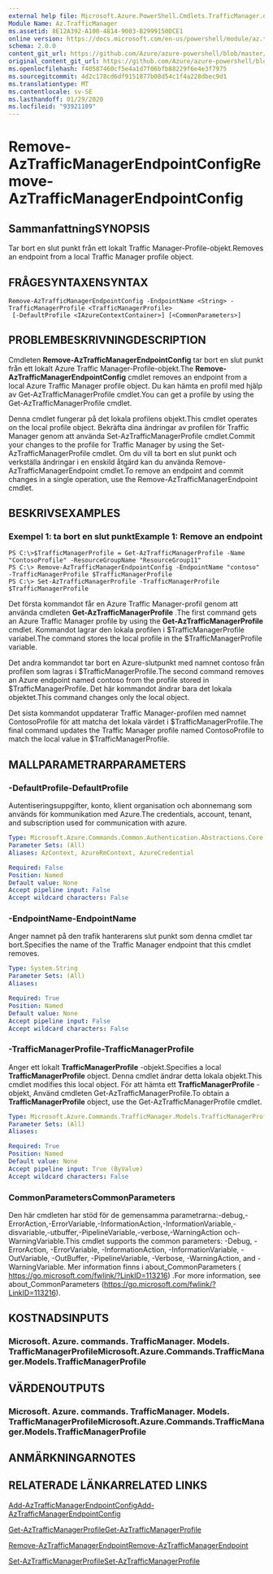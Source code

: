```yaml
---
external help file: Microsoft.Azure.PowerShell.Cmdlets.TrafficManager.dll-Help.xml
Module Name: Az.TrafficManager
ms.assetid: 8E12A392-A100-4814-9003-B2999150DCE1
online version: https://docs.microsoft.com/en-us/powershell/module/az.trafficmanager/remove-aztrafficmanagerendpointconfig
schema: 2.0.0
content_git_url: https://github.com/Azure/azure-powershell/blob/master/src/TrafficManager/TrafficManager/help/Remove-AzTrafficManagerEndpointConfig.md
original_content_git_url: https://github.com/Azure/azure-powershell/blob/master/src/TrafficManager/TrafficManager/help/Remove-AzTrafficManagerEndpointConfig.md
ms.openlocfilehash: f40587460cf5e4a1d7f06bfb88229f6e4e3f7975
ms.sourcegitcommit: 4d2c178cd6df9151877b08d54c1f4a228dbec9d1
ms.translationtype: MT
ms.contentlocale: sv-SE
ms.lasthandoff: 01/29/2020
ms.locfileid: "93921109"
---
```

# <span data-ttu-id="5c051-101">Remove-AzTrafficManagerEndpointConfig</span><span class="sxs-lookup"><span data-stu-id="5c051-101">Remove-AzTrafficManagerEndpointConfig</span></span>

## <span data-ttu-id="5c051-102">Sammanfattning</span><span class="sxs-lookup"><span data-stu-id="5c051-102">SYNOPSIS</span></span>
<span data-ttu-id="5c051-103">Tar bort en slut punkt från ett lokalt Traffic Manager-Profile-objekt.</span><span class="sxs-lookup"><span data-stu-id="5c051-103">Removes an endpoint from a local Traffic Manager profile object.</span></span>

## <span data-ttu-id="5c051-104">FRÅGESYNTAXEN</span><span class="sxs-lookup"><span data-stu-id="5c051-104">SYNTAX</span></span>

```
Remove-AzTrafficManagerEndpointConfig -EndpointName <String> -TrafficManagerProfile <TrafficManagerProfile>
 [-DefaultProfile <IAzureContextContainer>] [<CommonParameters>]
```

## <span data-ttu-id="5c051-105">PROBLEMBESKRIVNING</span><span class="sxs-lookup"><span data-stu-id="5c051-105">DESCRIPTION</span></span>
<span data-ttu-id="5c051-106">Cmdleten **Remove-AzTrafficManagerEndpointConfig** tar bort en slut punkt från ett lokalt Azure Traffic Manager-Profile-objekt.</span><span class="sxs-lookup"><span data-stu-id="5c051-106">The **Remove-AzTrafficManagerEndpointConfig** cmdlet removes an endpoint from a local Azure Traffic Manager profile object.</span></span>
<span data-ttu-id="5c051-107">Du kan hämta en profil med hjälp av Get-AzTrafficManagerProfile cmdlet.</span><span class="sxs-lookup"><span data-stu-id="5c051-107">You can get a profile by using the Get-AzTrafficManagerProfile cmdlet.</span></span>

<span data-ttu-id="5c051-108">Denna cmdlet fungerar på det lokala profilens objekt.</span><span class="sxs-lookup"><span data-stu-id="5c051-108">This cmdlet operates on the local profile object.</span></span>
<span data-ttu-id="5c051-109">Bekräfta dina ändringar av profilen för Traffic Manager genom att använda Set-AzTrafficManagerProfile cmdlet.</span><span class="sxs-lookup"><span data-stu-id="5c051-109">Commit your changes to the profile for Traffic Manager by using the Set-AzTrafficManagerProfile cmdlet.</span></span>
<span data-ttu-id="5c051-110">Om du vill ta bort en slut punkt och verkställa ändringar i en enskild åtgärd kan du använda Remove-AzTrafficManagerEndpoint cmdlet.</span><span class="sxs-lookup"><span data-stu-id="5c051-110">To remove an endpoint and commit changes in a single operation, use the Remove-AzTrafficManagerEndpoint cmdlet.</span></span>

## <span data-ttu-id="5c051-111">BESKRIVS</span><span class="sxs-lookup"><span data-stu-id="5c051-111">EXAMPLES</span></span>

### <span data-ttu-id="5c051-112">Exempel 1: ta bort en slut punkt</span><span class="sxs-lookup"><span data-stu-id="5c051-112">Example 1: Remove an endpoint</span></span>
```
PS C:\>$TrafficManagerProfile = Get-AzTrafficManagerProfile -Name "ContosoProfile" -ResourceGroupName "ResourceGroup11"
PS C:\> Remove-AzTrafficManagerEndpointConfig -EndpointName "contoso" -TrafficManagerProfile $TrafficManagerProfile 
PS C:\> Set-AzTrafficManagerProfile -TrafficManagerProfile $TrafficManagerProfile
```

<span data-ttu-id="5c051-113">Det första kommandot får en Azure Traffic Manager-profil genom att använda cmdleten **Get-AzTrafficManagerProfile** .</span><span class="sxs-lookup"><span data-stu-id="5c051-113">The first command gets an Azure Traffic Manager profile by using the **Get-AzTrafficManagerProfile** cmdlet.</span></span>
<span data-ttu-id="5c051-114">Kommandot lagrar den lokala profilen i $TrafficManagerProfile variabel.</span><span class="sxs-lookup"><span data-stu-id="5c051-114">The command stores the local profile in the $TrafficManagerProfile variable.</span></span>

<span data-ttu-id="5c051-115">Det andra kommandot tar bort en Azure-slutpunkt med namnet contoso från profilen som lagras i $TrafficManagerProfile.</span><span class="sxs-lookup"><span data-stu-id="5c051-115">The second command removes an Azure endpoint named contoso from the profile stored in $TrafficManagerProfile.</span></span>
<span data-ttu-id="5c051-116">Det här kommandot ändrar bara det lokala objektet.</span><span class="sxs-lookup"><span data-stu-id="5c051-116">This command changes only the local object.</span></span>

<span data-ttu-id="5c051-117">Det sista kommandot uppdaterar Traffic Manager-profilen med namnet ContosoProfile för att matcha det lokala värdet i $TrafficManagerProfile.</span><span class="sxs-lookup"><span data-stu-id="5c051-117">The final command updates the Traffic Manager profile named ContosoProfile to match the local value in $TrafficManagerProfile.</span></span>

## <span data-ttu-id="5c051-118">MALLPARAMETRAR</span><span class="sxs-lookup"><span data-stu-id="5c051-118">PARAMETERS</span></span>

### <span data-ttu-id="5c051-119">-DefaultProfile</span><span class="sxs-lookup"><span data-stu-id="5c051-119">-DefaultProfile</span></span>
<span data-ttu-id="5c051-120">Autentiseringsuppgifter, konto, klient organisation och abonnemang som används för kommunikation med Azure.</span><span class="sxs-lookup"><span data-stu-id="5c051-120">The credentials, account, tenant, and subscription used for communication with azure.</span></span>

```yaml
Type: Microsoft.Azure.Commands.Common.Authentication.Abstractions.Core.IAzureContextContainer
Parameter Sets: (All)
Aliases: AzContext, AzureRmContext, AzureCredential

Required: False
Position: Named
Default value: None
Accept pipeline input: False
Accept wildcard characters: False
```

### <span data-ttu-id="5c051-121">-EndpointName</span><span class="sxs-lookup"><span data-stu-id="5c051-121">-EndpointName</span></span>
<span data-ttu-id="5c051-122">Anger namnet på den trafik hanterarens slut punkt som denna cmdlet tar bort.</span><span class="sxs-lookup"><span data-stu-id="5c051-122">Specifies the name of the Traffic Manager endpoint that this cmdlet removes.</span></span>

```yaml
Type: System.String
Parameter Sets: (All)
Aliases:

Required: True
Position: Named
Default value: None
Accept pipeline input: False
Accept wildcard characters: False
```

### <span data-ttu-id="5c051-123">-TrafficManagerProfile</span><span class="sxs-lookup"><span data-stu-id="5c051-123">-TrafficManagerProfile</span></span>
<span data-ttu-id="5c051-124">Anger ett lokalt **TrafficManagerProfile** -objekt.</span><span class="sxs-lookup"><span data-stu-id="5c051-124">Specifies a local **TrafficManagerProfile** object.</span></span>
<span data-ttu-id="5c051-125">Denna cmdlet ändrar detta lokala objekt.</span><span class="sxs-lookup"><span data-stu-id="5c051-125">This cmdlet modifies this local object.</span></span>
<span data-ttu-id="5c051-126">För att hämta ett **TrafficManagerProfile** -objekt, Använd cmdleten Get-AzTrafficManagerProfile.</span><span class="sxs-lookup"><span data-stu-id="5c051-126">To obtain a **TrafficManagerProfile** object, use the Get-AzTrafficManagerProfile cmdlet.</span></span>

```yaml
Type: Microsoft.Azure.Commands.TrafficManager.Models.TrafficManagerProfile
Parameter Sets: (All)
Aliases:

Required: True
Position: Named
Default value: None
Accept pipeline input: True (ByValue)
Accept wildcard characters: False
```

### <span data-ttu-id="5c051-127">CommonParameters</span><span class="sxs-lookup"><span data-stu-id="5c051-127">CommonParameters</span></span>
<span data-ttu-id="5c051-128">Den här cmdleten har stöd för de gemensamma parametrarna:-debug,-ErrorAction,-ErrorVariable,-InformationAction,-InformationVariable,-disvariable,-utbuffer,-PipelineVariable,-verbose,-WarningAction och-WarningVariable.</span><span class="sxs-lookup"><span data-stu-id="5c051-128">This cmdlet supports the common parameters: -Debug, -ErrorAction, -ErrorVariable, -InformationAction, -InformationVariable, -OutVariable, -OutBuffer, -PipelineVariable, -Verbose, -WarningAction, and -WarningVariable.</span></span> <span data-ttu-id="5c051-129">Mer information finns i about_CommonParameters ( https://go.microsoft.com/fwlink/?LinkID=113216) .</span><span class="sxs-lookup"><span data-stu-id="5c051-129">For more information, see about_CommonParameters (https://go.microsoft.com/fwlink/?LinkID=113216).</span></span>

## <span data-ttu-id="5c051-130">KOSTNADS</span><span class="sxs-lookup"><span data-stu-id="5c051-130">INPUTS</span></span>

### <span data-ttu-id="5c051-131">Microsoft. Azure. commands. TrafficManager. Models. TrafficManagerProfile</span><span class="sxs-lookup"><span data-stu-id="5c051-131">Microsoft.Azure.Commands.TrafficManager.Models.TrafficManagerProfile</span></span>

## <span data-ttu-id="5c051-132">VÄRDEN</span><span class="sxs-lookup"><span data-stu-id="5c051-132">OUTPUTS</span></span>

### <span data-ttu-id="5c051-133">Microsoft. Azure. commands. TrafficManager. Models. TrafficManagerProfile</span><span class="sxs-lookup"><span data-stu-id="5c051-133">Microsoft.Azure.Commands.TrafficManager.Models.TrafficManagerProfile</span></span>

## <span data-ttu-id="5c051-134">ANMÄRKNINGAR</span><span class="sxs-lookup"><span data-stu-id="5c051-134">NOTES</span></span>

## <span data-ttu-id="5c051-135">RELATERADE LÄNKAR</span><span class="sxs-lookup"><span data-stu-id="5c051-135">RELATED LINKS</span></span>

[<span data-ttu-id="5c051-136">Add-AzTrafficManagerEndpointConfig</span><span class="sxs-lookup"><span data-stu-id="5c051-136">Add-AzTrafficManagerEndpointConfig</span></span>](./Add-AzTrafficManagerEndpointConfig.md)

[<span data-ttu-id="5c051-137">Get-AzTrafficManagerProfile</span><span class="sxs-lookup"><span data-stu-id="5c051-137">Get-AzTrafficManagerProfile</span></span>](./Get-AzTrafficManagerProfile.md)

[<span data-ttu-id="5c051-138">Remove-AzTrafficManagerEndpoint</span><span class="sxs-lookup"><span data-stu-id="5c051-138">Remove-AzTrafficManagerEndpoint</span></span>](./Remove-AzTrafficManagerEndpoint.md)

[<span data-ttu-id="5c051-139">Set-AzTrafficManagerProfile</span><span class="sxs-lookup"><span data-stu-id="5c051-139">Set-AzTrafficManagerProfile</span></span>](./Set-AzTrafficManagerProfile.md)


